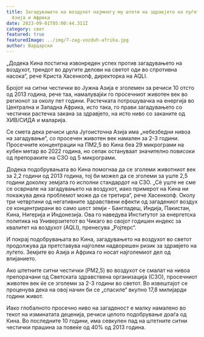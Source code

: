 ```yaml
---
title: Загадувањето на воздухот најмногу му штети на здравјето на луѓето во
  Азија и Африка
date: 2023-09-01T05:00:44.311Z
category: свет
featured: true
featuredImage: ../img/7-zag-vozduh-afrika.jpg
author: Вардарски
---
```

„Додека Кина постигна извонреден успех против загадувањето на воздухот, трендот во другите делови на светот оди во спротивна насока“, рече Криста Хасенкопф, директорка на AQLI.

Бројот на ситни честички во Јужна Азија е зголемен за речиси 10 отсто од 2013 година, рече таа, намалувајќи го просечниот животен век во регионот за околу пет години. Растечката потрошувачка на енергија во Централна и Западна Африка, исто така, го прави загадувањето со честички растечка закана за здравјето, на исто ниво со заканите од ХИВ/СИДА и маларија.

Се смета дека речиси цела Југоисточна Азија има „небезбедни нивоа на загадување“, со просечен животен век намален за 2-3 години. Просечните концентрации на ПМ2,5 во Кина беа 29 микрограми на кубен метар во 2022 година, но сепак остануваат значително повисоки од препораките на СЗО од 5 микрограми.

Додека подобрувањата во Кина помогнаа да се зголеми животниот век за 2,2 години од 2013 година, тој би можел да се зголеми за уште 2,5 години доколку земјата го исполни стандардот на СЗО. „Сè уште не сме се осврнале на загадувањето на воздухот, иако примерот на Кина ни покажува дека проблемот може да се третира“, рече Хасенкопф.
Околу три четвртини од негативните здравствени ефекти од загадениот воздух се концентрирани во само шест земји - Бангладеш, Индија, Пакистан, Кина, Нигерија и Индонезија. Ова го наведува Институтот за енергетска политика на Универзитетот во Чикаго во својот годишен индекс за квалитет на воздухот (AQLI), пренесува „Ројтерс“.

И покрај подобрувањата во Кина, загадувањето на воздухот во светот продолжува да претставува најголем надворешен ризик за здравјето на луѓето. Земјите во Азија и Африка го носат најголемиот дел од влијанието.

Ако штетните ситни честички (PM2,5) во воздухот се смалат на нивоа препорачани од Светската здравствена организација (СЗО), просечниот животен век ќе се зголеми за 2-3 години во светот. Во извештајот се проценува дека на овој начин би се „спасиле“ вкупно 17,8 милијарди години живот.

Иако глобалното просечно ниво на загаденост е малку намалено во текот на изминатата деценија, речиси целото подобрување доаѓа од Кина. Во последните 10 години, има севкупен пад на штетните ситни честички прашина за повеќе од 40% од 2013 година.